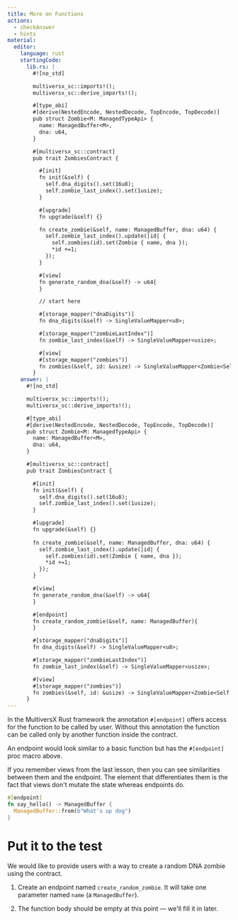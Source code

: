 ```yaml
---
title: More on Functions
actions:
  - checkAnswer
  - hints
material:
  editor:
    language: rust
    startingCode:
      lib.rs: |
        #![no_std]

        multiversx_sc::imports!();
        multiversx_sc::derive_imports!();

        #[type_abi]
        #[derive(NestedEncode, NestedDecode, TopEncode, TopDecode)]
        pub struct Zombie<M: ManagedTypeApi> {
          name: ManagedBuffer<M>,
          dna: u64,
        }

        #[multiversx_sc::contract]
        pub trait ZombiesContract {

          #[init]
          fn init(&self) {
            self.dna_digits().set(16u8);
            self.zombie_last_index().set(1usize);
          }

          #[upgrade]
          fn upgrade(&self) {}

          fn create_zombie(&self, name: ManagedBuffer, dna: u64) {
            self.zombie_last_index().update(|id| {
              self.zombies(id).set(Zombie { name, dna });
              *id +=1;
            });
          }

          #[view]
          fn generate_random_dna(&self) -> u64{
          }

          // start here

          #[storage_mapper("dnaDigits")]
          fn dna_digits(&self) -> SingleValueMapper<u8>;

          #[storage_mapper("zombieLastIndex")]
          fn zombie_last_index(&self) -> SingleValueMapper<usize>;

          #[view]
          #[storage_mapper("zombies")]
          fn zombies(&self, id: &usize) -> SingleValueMapper<Zombie<Self::Api>>;
        }
    answer: |
      #![no_std]

      multiversx_sc::imports!();
      multiversx_sc::derive_imports!();

      #[type_abi]
      #[derive(NestedEncode, NestedDecode, TopEncode, TopDecode)]
      pub struct Zombie<M: ManagedTypeApi> {
        name: ManagedBuffer<M>,
        dna: u64,
      }

      #[multiversx_sc::contract]
      pub trait ZombiesContract {

        #[init]
        fn init(&self) {
          self.dna_digits().set(16u8);
          self.zombie_last_index().set(1usize);
        }

        #[upgrade]
        fn upgrade(&self) {}
        
        fn create_zombie(&self, name: ManagedBuffer, dna: u64) {
          self.zombie_last_index().update(|id| {
            self.zombies(id).set(Zombie { name, dna });
            *id +=1;
          });
        }

        #[view]
        fn generate_random_dna(&self) -> u64{
        }

        #[endpoint]
        fn create_random_zombie(&self, name: ManagedBuffer){
        }

        #[storage_mapper("dnaDigits")]
        fn dna_digits(&self) -> SingleValueMapper<u8>;

        #[storage_mapper("zombieLastIndex")]
        fn zombie_last_index(&self) -> SingleValueMapper<usize>;

        #[view]
        #[storage_mapper("zombies")]
        fn zombies(&self, id: &usize) -> SingleValueMapper<Zombie<Self::Api>>;
      }
---
```


In the MultiversX Rust framework the annotation `#[endpoint]` offers access for the function to be called by user. Without this annotation the function can be called only by another function inside the contract.

An endpoint would look similar to a basic function but has the `#[endpoint]` proc macro above.

If you remember views from the last lesson, then you can see similarities between them and the endpoint. The element that differentiates them is the fact that views don't mutate the state whereas endpoints do.

```rust
#[endpoint]
fn say_hello() -> ManagedBuffer {
  ManagedBuffer::from(b"What's up dog")
}
```

# Put it to the test

We would like to provide users with a way to create a random DNA zombie using the contract.

1. Create an endpoint named `create_random_zombie`. It will take one parameter named `name` (a `ManagedBuffer`).

2. The function body should be empty at this point — we'll fill it in later.
